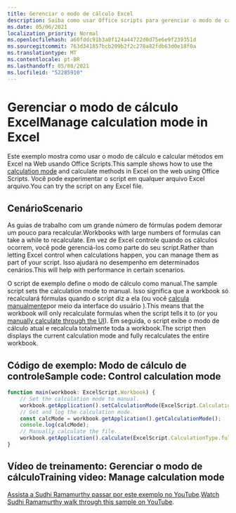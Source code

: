 ```yaml
---
title: Gerenciar o modo de cálculo Excel
description: Saiba como usar Office scripts para gerenciar o modo de cálculo em Excel na Web.
ms.date: 05/06/2021
localization_priority: Normal
ms.openlocfilehash: a60fddc91b3a8f124a44722d0d75e6e9f239351d
ms.sourcegitcommit: 763d341857bcb209b2f2c278a82fdb63d0e18f0a
ms.translationtype: MT
ms.contentlocale: pt-BR
ms.lasthandoff: 05/08/2021
ms.locfileid: "52285910"
---
```

# <a name="manage-calculation-mode-in-excel"></a><span data-ttu-id="9ab3e-103">Gerenciar o modo de cálculo Excel</span><span class="sxs-lookup"><span data-stu-id="9ab3e-103">Manage calculation mode in Excel</span></span>

<span data-ttu-id="9ab3e-104">Este exemplo mostra como [](/javascript/api/office-scripts/excelscript/excelscript.calculationmode) usar o modo de cálculo e calcular métodos em Excel na Web usando Office Scripts.</span><span class="sxs-lookup"><span data-stu-id="9ab3e-104">This sample shows how to use the [calculation mode](/javascript/api/office-scripts/excelscript/excelscript.calculationmode) and calculate methods in Excel on the web using Office Scripts.</span></span> <span data-ttu-id="9ab3e-105">Você pode experimentar o script em qualquer arquivo Excel arquivo.</span><span class="sxs-lookup"><span data-stu-id="9ab3e-105">You can try the script on any Excel file.</span></span>

## <a name="scenario"></a><span data-ttu-id="9ab3e-106">Cenário</span><span class="sxs-lookup"><span data-stu-id="9ab3e-106">Scenario</span></span>

<span data-ttu-id="9ab3e-107">As guias de trabalho com um grande número de fórmulas podem demorar um pouco para recalcular.</span><span class="sxs-lookup"><span data-stu-id="9ab3e-107">Workbooks with large numbers of formulas can take a while to recalculate.</span></span> <span data-ttu-id="9ab3e-108">Em vez de Excel controle quando os cálculos ocorrem, você pode gerenciá-los como parte do seu script.</span><span class="sxs-lookup"><span data-stu-id="9ab3e-108">Rather than letting Excel control when calculations happen, you can manage them as part of your script.</span></span> <span data-ttu-id="9ab3e-109">Isso ajudará no desempenho em determinados cenários.</span><span class="sxs-lookup"><span data-stu-id="9ab3e-109">This will help with performance in certain scenarios.</span></span>

<span data-ttu-id="9ab3e-110">O script de exemplo define o modo de cálculo como manual.</span><span class="sxs-lookup"><span data-stu-id="9ab3e-110">The sample script sets the calculation mode to manual.</span></span> <span data-ttu-id="9ab3e-111">Isso significa que a workbook só recalculará fórmulas quando o script diz a ela (ou você [calcula manualmente](https://support.microsoft.com/office/change-formula-recalculation-iteration-or-precision-in-excel-73fc7dac-91cf-4d36-86e8-67124f6bcce4)por meio da interface do usuário ).</span><span class="sxs-lookup"><span data-stu-id="9ab3e-111">This means that the workbook will only recalculate formulas when the script tells it to (or you [manually calculate through the UI](https://support.microsoft.com/office/change-formula-recalculation-iteration-or-precision-in-excel-73fc7dac-91cf-4d36-86e8-67124f6bcce4)).</span></span> <span data-ttu-id="9ab3e-112">Em seguida, o script exibe o modo de cálculo atual e recalcula totalmente toda a workbook.</span><span class="sxs-lookup"><span data-stu-id="9ab3e-112">The script then displays the current calculation mode and fully recalculates the entire workbook.</span></span>

## <a name="sample-code-control-calculation-mode"></a><span data-ttu-id="9ab3e-113">Código de exemplo: Modo de cálculo de controle</span><span class="sxs-lookup"><span data-stu-id="9ab3e-113">Sample code: Control calculation mode</span></span>

```TypeScript
function main(workbook: ExcelScript.Workbook) {
    // Set the calculation mode to manual.
    workbook.getApplication().setCalculationMode(ExcelScript.CalculationMode.manual);
    // Get and log the calculation mode.
    const calcMode = workbook.getApplication().getCalculationMode();    
    console.log(calcMode);
    // Manually calculate the file.
    workbook.getApplication().calculate(ExcelScript.CalculationType.full);
}
```

## <a name="training-video-manage-calculation-mode"></a><span data-ttu-id="9ab3e-114">Vídeo de treinamento: Gerenciar o modo de cálculo</span><span class="sxs-lookup"><span data-stu-id="9ab3e-114">Training video: Manage calculation mode</span></span>

<span data-ttu-id="9ab3e-115">[Assista a Sudhi Ramamurthy passar por este exemplo no YouTube](https://youtu.be/iw6O8QH01CI).</span><span class="sxs-lookup"><span data-stu-id="9ab3e-115">[Watch Sudhi Ramamurthy walk through this sample on YouTube](https://youtu.be/iw6O8QH01CI).</span></span>
